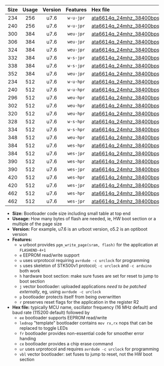 |Size|Usage|Version|Features|Hex file|
|:-:|:-:|:-:|:-:|:--|
|234|256|u7.6|`w-u-jpr`|[ata6614q_24mhz_38400bps_ur_vbl.hex](https://raw.githubusercontent.com/stefanrueger/urboot/main//ata6614q_24mhz_38400bps_ur_vbl.hex)|
|240|256|u7.6|`w-u-jpr`|[ata6614q_24mhz_38400bps_lednop_ur_vbl.hex](https://raw.githubusercontent.com/stefanrueger/urboot/main//ata6614q_24mhz_38400bps_lednop_ur_vbl.hex)|
|300|384|u7.6|`weu-jpr`|[ata6614q_24mhz_38400bps_ee_ur_vbl.hex](https://raw.githubusercontent.com/stefanrueger/urboot/main//ata6614q_24mhz_38400bps_ee_ur_vbl.hex)|
|306|384|u7.6|`weu-jpr`|[ata6614q_24mhz_38400bps_ee_lednop_ur_vbl.hex](https://raw.githubusercontent.com/stefanrueger/urboot/main//ata6614q_24mhz_38400bps_ee_lednop_ur_vbl.hex)|
|324|384|u7.6|`weu-jpr`|[ata6614q_24mhz_38400bps_ee_lednop_fr_ur_vbl.hex](https://raw.githubusercontent.com/stefanrueger/urboot/main//ata6614q_24mhz_38400bps_ee_lednop_fr_ur_vbl.hex)|
|332|384|u7.6|`w-s-jpr`|[ata6614q_24mhz_38400bps_vbl.hex](https://raw.githubusercontent.com/stefanrueger/urboot/main//ata6614q_24mhz_38400bps_vbl.hex)|
|338|384|u7.6|`w-s-jpr`|[ata6614q_24mhz_38400bps_lednop_vbl.hex](https://raw.githubusercontent.com/stefanrueger/urboot/main//ata6614q_24mhz_38400bps_lednop_vbl.hex)|
|352|384|u7.6|`weu-jpr`|[ata6614q_24mhz_38400bps_ee_lednop_fr_ce_ur_vbl.hex](https://raw.githubusercontent.com/stefanrueger/urboot/main//ata6614q_24mhz_38400bps_ee_lednop_fr_ce_ur_vbl.hex)|
|234|512|u7.6|`w-u-hpr`|[ata6614q_24mhz_38400bps_ur.hex](https://raw.githubusercontent.com/stefanrueger/urboot/main//ata6614q_24mhz_38400bps_ur.hex)|
|240|512|u7.6|`w-u-hpr`|[ata6614q_24mhz_38400bps_lednop_ur.hex](https://raw.githubusercontent.com/stefanrueger/urboot/main//ata6614q_24mhz_38400bps_lednop_ur.hex)|
|296|512|u7.6|`weu-hpr`|[ata6614q_24mhz_38400bps_ee_ur.hex](https://raw.githubusercontent.com/stefanrueger/urboot/main//ata6614q_24mhz_38400bps_ee_ur.hex)|
|302|512|u7.6|`weu-hpr`|[ata6614q_24mhz_38400bps_ee_lednop_ur.hex](https://raw.githubusercontent.com/stefanrueger/urboot/main//ata6614q_24mhz_38400bps_ee_lednop_ur.hex)|
|320|512|u7.6|`weu-hpr`|[ata6614q_24mhz_38400bps_ee_lednop_fr_ur.hex](https://raw.githubusercontent.com/stefanrueger/urboot/main//ata6614q_24mhz_38400bps_ee_lednop_fr_ur.hex)|
|328|512|u7.6|`w-s-hpr`|[ata6614q_24mhz_38400bps.hex](https://raw.githubusercontent.com/stefanrueger/urboot/main//ata6614q_24mhz_38400bps.hex)|
|334|512|u7.6|`w-s-hpr`|[ata6614q_24mhz_38400bps_lednop.hex](https://raw.githubusercontent.com/stefanrueger/urboot/main//ata6614q_24mhz_38400bps_lednop.hex)|
|348|512|u7.6|`weu-hpr`|[ata6614q_24mhz_38400bps_ee_lednop_fr_ce_ur.hex](https://raw.githubusercontent.com/stefanrueger/urboot/main//ata6614q_24mhz_38400bps_ee_lednop_fr_ce_ur.hex)|
|384|512|u7.6|`wes-hpr`|[ata6614q_24mhz_38400bps_ee.hex](https://raw.githubusercontent.com/stefanrueger/urboot/main//ata6614q_24mhz_38400bps_ee.hex)|
|384|512|u7.6|`wes-jpr`|[ata6614q_24mhz_38400bps_ee_vbl.hex](https://raw.githubusercontent.com/stefanrueger/urboot/main//ata6614q_24mhz_38400bps_ee_vbl.hex)|
|390|512|u7.6|`wes-hpr`|[ata6614q_24mhz_38400bps_ee_lednop.hex](https://raw.githubusercontent.com/stefanrueger/urboot/main//ata6614q_24mhz_38400bps_ee_lednop.hex)|
|390|512|u7.6|`wes-jpr`|[ata6614q_24mhz_38400bps_ee_lednop_vbl.hex](https://raw.githubusercontent.com/stefanrueger/urboot/main//ata6614q_24mhz_38400bps_ee_lednop_vbl.hex)|
|420|512|u7.6|`wes-hpr`|[ata6614q_24mhz_38400bps_ee_lednop_fr.hex](https://raw.githubusercontent.com/stefanrueger/urboot/main//ata6614q_24mhz_38400bps_ee_lednop_fr.hex)|
|420|512|u7.6|`wes-jpr`|[ata6614q_24mhz_38400bps_ee_lednop_fr_vbl.hex](https://raw.githubusercontent.com/stefanrueger/urboot/main//ata6614q_24mhz_38400bps_ee_lednop_fr_vbl.hex)|
|462|512|u7.6|`wes-hpr`|[ata6614q_24mhz_38400bps_ee_lednop_fr_ce.hex](https://raw.githubusercontent.com/stefanrueger/urboot/main//ata6614q_24mhz_38400bps_ee_lednop_fr_ce.hex)|
|462|512|u7.6|`wes-jpr`|[ata6614q_24mhz_38400bps_ee_lednop_fr_ce_vbl.hex](https://raw.githubusercontent.com/stefanrueger/urboot/main//ata6614q_24mhz_38400bps_ee_lednop_fr_ce_vbl.hex)|

- **Size:** Bootloader code size including small table at top end
- **Useage:** How many bytes of flash are needed, ie, HW boot section or a multiple of the page size
- **Version:** For example, u7.6 is an urboot version, o5.2 is an optiboot version
- **Features:**
  + `w` urboot provides `pgm_write_page(sram, flash)` for the application at `FLASHEND-4+1`
  + `e` EEPROM read/write support
  + `u` uses urprotocol requiring `avrdude -c urclock` for programming
  + `s` uses skeleton of STK500v1 protocol; `-c urclock` and `-c arduino` both work
  + `h` hardware boot section: make sure fuses are set for reset to jump to boot section
  + `j` vector bootloader: uploaded applications *need to be patched externally*, eg, using `avrdude -c urclock`
  + `p` bootloader protects itself from being overwritten
  + `r` preserves reset flags for the application in the register R2
- **Hex file:** typically MCU name, oscillator frequency (16 MHz default) and baud rate (115200 default) followed by
  + `ee` bootloader supports EEPROM read/write
  + `lednop` "template" bootloader contains `mov rx,rx` nops that can be replaced to toggle LEDs
  + `fr` bootloader provides non-essential code for smoother error handing
  + `ce` bootloader provides a chip erase command
  + `ur` uses urprotocol and requires `avrdude -c urclock` for programming
  + `vbl` vector bootloader: set fuses to jump to reset, not the HW boot section
